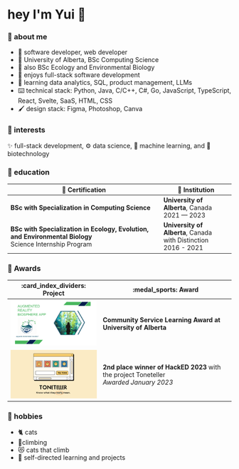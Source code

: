 # hey I'm Yui 👋

### 🐣 about me
- 📐 software developer, web developer
- :school: University of Alberta, BSc Computing Science
- 🌳 also BSc Ecology and Environmental Biology
- :smiling_face_with_three_hearts: enjoys full-stack software development
- 📖 learning data analytics, SQL, product management, LLMs
- :keyboard: technical stack: Python, Java, C/C++, C#, Go, JavaScript, TypeScript, React, Svelte, SaaS, HTML, CSS
- 🖌️ design stack: Figma, Photoshop, Canva

### 💖 interests
✨ full-stack development, ⚙️ data science, 🤖 machine learning, and 🥼 biotechnology


### 🏫 education
| :scroll: Certification | :school: Institution |
| ----------- | ------------------------------------------------------- |
| **BSc with Specialization in Computing Science** | **University of Alberta**, Canada<br> 2021 — 2023 |
| **BSc with Specialization in Ecology, Evolution, and Environmental Biology**<br> Science Internship Program | **University of Alberta**, Canada<br> with Distinction <br> 2016 - 2021 |

### 🏅 Awards
<table width="100%">
  <thead>
    <tr>
      <th width="35%">:card_index_dividers: Project</th>
      <th width="50%">:medal_sports: Award</th>
    </tr>
  </thead>
  <tbody>
    <tr>
      <td width="35%"><img src="https://github.com/antarc0y/antarc0y/blob/main/aquatic.png"/></td>
      <td width="50%"><b>Community Service Learning Award at University of Alberta </i></td>
    </tr>
    <tr>
      <td width="35%"><img src="https://github.com/antarc0y/antarc0y/blob/main/toneteller.png"/></td>
      <td width="50%"><b>2nd place winner of HackED 2023</b> with the project Toneteller<br/><i>Awarded January 2023</i></td>
    </tr>
  </tbody>
</table>

### 💛 hobbies
- 🐈 cats
- 🧗climbing
- 😻 cats that climb
- 🔖 self-directed learning and projects 

